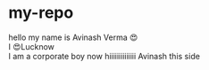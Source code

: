 # my-repo
  hello my name is Avinash Verma 😍
  <br>
  I 😍Lucknow 
  <br>
    I am a corporate boy now 
    hiiiiiiiiiiiiii Avinash this side
    

